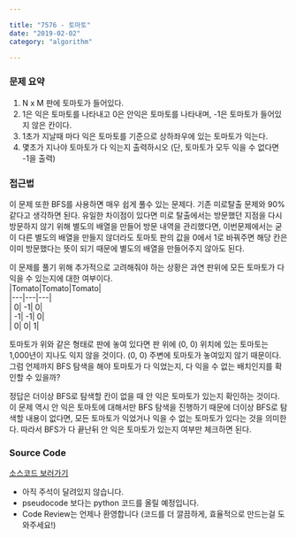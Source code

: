```yaml
---

title: "7576 - 토마토"  
date: "2019-02-02"  
category: "algorithm"

---
```


### 문제 요약

1.	N x M 판에 토마토가 들어있다.  
2.	1은 익은 토마토를 나타내고 0은 안익은 토마토를 나타내며, -1은 토마토가 들어있지 않은 칸이다.  
3.	1초가 지날때 마다 익은 토마토를 기준으로 상하좌우에 있는 토마토가 익는다.  
4.	몇초가 지나야 토마토가 다 익는지 출력하시오 (단, 토마토가 모두 익을 수 없다면 -1을 출력)  

### 접근법

이 문제 또한 BFS를 사용하면 매우 쉽게 풀수 있는 문제다. 기존 미로탈출 문제와 90% 같다고 생각하면 된다. 유일한 차이점이 있다면 미로 탈출에서는 방문했던 지점을 다시 방문하지 않기 위해 별도의 배열을 만들어 방문 내역을 관리했다면, 이번문제에서는 굳이 다른 별도의 배열을 만들지 않더라도 토마토 판의 값을 0에서 1로 바꿔주면 해당 칸은 이미 방문했다는 뜻이 되기 때문에 별도의 배열을 만들어주지 않아도 된다.

이 문제를 풀기 위해 추가적으로 고려해줘야 하는 상황은 과연 판위에 모든 토마토가 다 익을 수 있는지에 대한 여부이다.  
|Tomato|Tomato|Tomato|  
|---|---|---|  
| 0| -1| 0|  
| -1| -1| 0|  
| 0| 0| 1|

토마토가 위와 같은 형태로 판에 놓여 있다면 판 위에 (0, 0) 위치에 있는 토마토는 1,000년이 지나도 익지 않을 것이다. (0, 0) 주변에 토마토가 놓여있지 않기 때문이다. 그럼 언제까지 BFS 탐색을 해야 토마토가 다 익었는지, 다 익을 수 없는 배치인지를 확인할 수 있을까?

정답은 더이상 BFS로 탐색할 칸이 없을 때 안 익은 토마토가 있는지 확인하는 것이다. 이 문제 역시 안 익은 토마토에 대해서만 BFS 탐색을 진행하기 때문에 더이상 BFS로 탐색할 내용이 없다면, 모든 토마토가 익었거나 익을 수 없는 토마토가 있다는 것을 의미한다. 따라서 BFS가 다 끝난뒤 안 익은 토마토가 있는지 여부만 체크하면 된다.

### Source Code

[소스코드 보러가기](https://github.com/parksjin01/parksjin01.github.com/blob/master/source_code/n7576.py)  
- 아직 주석이 달려있지 않습니다.  
- pseudocode 보다는 python 코드를 올릴 예정입니다.  
- Code Review는 언제나 환영합니다 (코드를 더 깔끔하게, 효율적으로 만드는걸 도와주세요!)
